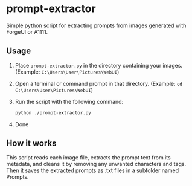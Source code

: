 # prompt-extractor

Simple python script for extracting prompts from images generated with ForgeUI or A1111.

## Usage

1. Place `prompt-extractor.py` in the directory containing your images.  (Example: `C:\Users\User\Pictures\WebUI`)

2. Open a terminal or command prompt in that directory.  (Example: `cd C:\Users\User\Pictures\WebUI`)

3. Run the script with the following command:
   ```bash
   python ./prompt-extractor.py
4. Done

## How it works
This script reads each image file, extracts the prompt text from its metadata, and cleans it by removing any unwanted characters and tags. Then it saves the extracted prompts as .txt files in a subfolder named Prompts.
